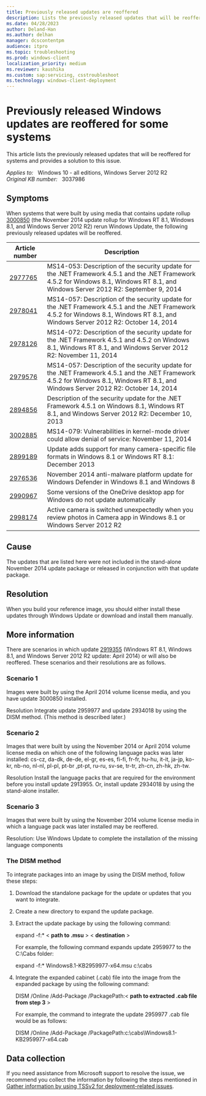 ```yaml
---
title: Previously released updates are reoffered
description: Lists the previously released updates that will be reoffered for systems that were built by using media that contains the November 2014 update rollup for Windows RT 8.1, Windows 8.1, and Windows Server 2012 R2.
ms.date: 04/28/2023
author: Deland-Han
ms.author: delhan
manager: dcscontentpm
audience: itpro
ms.topic: troubleshooting
ms.prod: windows-client
localization_priority: medium
ms.reviewer: kaushika
ms.custom: sap:servicing, csstroubleshoot
ms.technology: windows-client-deployment
---
```

# Previously released Windows updates are reoffered for some systems

This article lists the previously released updates that will be reoffered for systems and provides a solution to this issue.

_Applies to:_ &nbsp; Windows 10 - all editions, Windows Server 2012 R2  
_Original KB number:_ &nbsp; 3037986

## Symptoms

When systems that were built by using media that contains update rollup [3000850](https://support.microsoft.com/help/3000850?wa=wsignin1.0) (the November 2014 update rollup for Windows RT 8.1, Windows 8.1, and Windows Server 2012 R2) rerun Windows Update, the following previously released updates will be reoffered.

| Article number| Description |
|---|---|
| [2977765](https://support.microsoft.com/help/2977765)|MS14-053: Description of the security update for the .NET Framework 4.5.1 and the .NET Framework 4.5.2 for Windows 8.1, Windows RT 8.1, and Windows Server 2012 R2: September 9, 2014|
| [2978041](https://support.microsoft.com/help/2978041)|MS14-057: Description of the security update for the .NET Framework 4.5.1 and the .NET Framework 4.5.2 for Windows 8.1, Windows RT 8.1, and Windows Server 2012 R2: October 14, 2014|
| [2978126](https://support.microsoft.com/help/2978126)|MS14-072: Description of the security update for the .NET Framework 4.5.1 and 4.5.2 on Windows 8.1, Windows RT 8.1, and Windows Server 2012 R2: November 11, 2014|
| [2979576](https://support.microsoft.com/help/2979576)|MS14-057: Description of the security update for the .NET Framework 4.5.1 and the .NET Framework 4.5.2 for Windows 8.1, Windows RT 8.1, and Windows Server 2012 R2: October 14, 2014|
| [2894856](https://support.microsoft.com/help/2894856)|Description of the security update for the .NET Framework 4.5.1 on Windows 8.1, Windows RT 8.1, and Windows Server 2012 R2: December 10, 2013|
| [3002885](https://support.microsoft.com/help/3002885)|MS14-079: Vulnerabilities in kernel-mode driver could allow denial of service: November 11, 2014|
| [2899189](https://support.microsoft.com/help/2899189)|Update adds support for many camera-specific file formats in Windows 8.1 or Windows RT 8.1: December 2013|
| [2976536](https://support.microsoft.com/help/2976536)|November 2014 anti-malware platform update for Windows Defender in Windows 8.1 and Windows 8|
| [2990967](https://support.microsoft.com/help/2990967)|Some versions of the OneDrive desktop app for Windows do not update automatically|
| [2998174](https://support.microsoft.com/help/2998174)|Active camera is switched unexpectedly when you review photos in Camera app in Windows 8.1 or Windows Server 2012 R2|
  
## Cause

The updates that are listed here were not included in the stand-alone November 2014 update package or released in conjunction with that update package.

## Resolution

When you build your reference image, you should either install these updates through Windows Update or download and install them manually.

## More information

There are scenarios in which update [2919355](https://support.microsoft.com/help/2919355)  (Windows RT 8.1, Windows 8.1, and Windows Server 2012 R2 update: April 2014) or will also be reoffered. These scenarios and their resolutions are as follows.

### Scenario 1

Images were built by using the April 2014 volume license media, and you have update 3000850 installed.

Resolution Integrate update 2959977 and update 2934018 by using the DISM method. (This method is described later.)

### Scenario 2

Images that were built by using the November 2014 or April 2014 volume license media on which one of the following language packs was later installed: cs-cz, da-dk, de-de, el-gr, es-es, fi-fi, fr-fr, hu-hu, it-it, ja-jp, ko-kr, nb-no, nl-nl, pl-pl, pt-br ,pt-pt, ru-ru, sv-se, tr-tr, zh-cn, zh-hk, zh-tw.

Resolution Install the language packs that are required for the environment before you install update 2913955. Or, install update 2934018 by using the stand-alone installer.

### Scenario 3

Images that were built by using the November 2014 volume license media in which a language pack was later installed may be reoffered.

Resolution: Use Windows Update to complete the installation of the missing language components

### The DISM method

To integrate packages into an image by using the DISM method, follow these steps:

1. Download the standalone package for the update or updates that you want to integrate.
2. Create a new directory to expand the update package.
3. Extract the update package by using the following command:

    expand -f:* < **path to .msu** > < **destination** >

    For example, the following command expands update 2959977 to the C:\Cabs folder:

    expand -f:* Windows8.1-KB2959977-x64.msu c:\cabs

4. Integrate the expanded cabinet (.cab) file into the image from the expanded package by using the following command:

    DISM /Online /Add-Package /PackagePath:< **path to extracted .cab file from step 3** >

    For example, the command to integrate the update 2959977 .cab file would be as follows:

    DISM /Online /Add-Package /PackagePath:c:\cabs\Windows8.1-KB2959977-x64.cab

## Data collection

If you need assistance from Microsoft support to resolve the issue, we recommend you collect the information by following the steps mentioned in [Gather information by using TSSv2 for deployment-related issues](../windows-troubleshooters/gather-information-using-tssv2-deployment.md).
